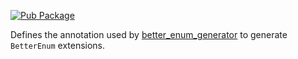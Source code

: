 [![Pub Package](https://img.shields.io/pub/v/better_enum.svg)](https://pub.dev/packages/better_enum)

Defines the annotation used by [better_enum_generator](https://pub.dev/packages/better_enum_generator) to generate `BetterEnum` extensions.
